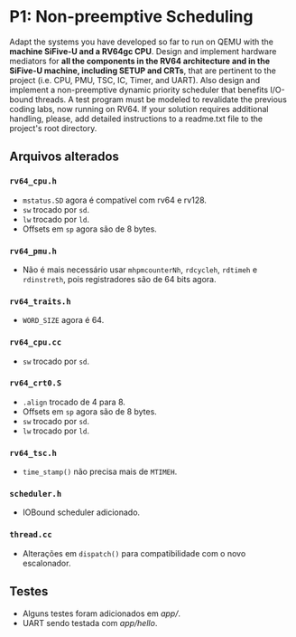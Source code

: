 # P1: Non-preemptive Scheduling

Adapt the systems you have developed so far to run on QEMU with the **machine SiFive-U and a RV64gc CPU**. 
Design and implement hardware mediators for **all the components in the RV64 architecture and in the SiFive-U machine, including SETUP and CRTs**, that are pertinent to the project (i.e. CPU, PMU, TSC, IC, Timer, and UART).
Also design and implement a non-preemptive dynamic priority scheduler that benefits I/O-bound threads.
A test program must be modeled to revalidate the previous coding labs, now running on RV64.
If your solution requires additional handling, please, add detailed instructions to a readme.txt file to the project's root directory.

## Arquivos alterados

### `rv64_cpu.h`

- `mstatus.SD` agora é compatível com rv64 e rv128.
- `sw` trocado por `sd`.
- `lw` trocado por `ld`.
- Offsets em `sp` agora são de 8 bytes.

### `rv64_pmu.h`

- Não é mais necessário usar `mhpmcounterNh`, `rdcycleh`, `rdtimeh` e `rdinstreth`, pois registradores são de 64 bits agora.

### `rv64_traits.h`

- `WORD_SIZE` agora é 64.

### `rv64_cpu.cc`

- `sw` trocado por `sd`.

### `rv64_crt0.S`

- `.align` trocado de 4 para 8.
- Offsets em `sp` agora são de 8 bytes.
- `sw` trocado por `sd`.
- `lw` trocado por `ld`.

### `rv64_tsc.h`

- `time_stamp()` não precisa mais de `MTIMEH`.

### `scheduler.h`

- IOBound scheduler adicionado.

### `thread.cc`

- Alterações em `dispatch()` para compatibilidade com o novo escalonador.

## Testes

- Alguns testes foram adicionados em _app/_.
- UART sendo testada com _app/hello_.

